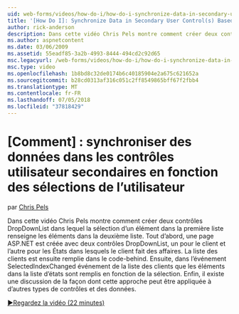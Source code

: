 ```yaml
---
uid: web-forms/videos/how-do-i/how-do-i-synchronize-data-in-secondary-user-controls-based-upon-user-selections
title: '[How Do I]: Synchronize Data in Secondary User Control(s) Based Upon User Selections | Microsoft Docs'
author: rick-anderson
description: Dans cette vidéo Chris Pels montre comment créer deux contrôles DropDownList dans lequel la sélection d’un élément dans la première liste renseigne les éléments dans la deuxième liste. Brève...
ms.author: aspnetcontent
ms.date: 03/06/2009
ms.assetid: 55eadf85-3a2b-4993-8444-494cd2c92d65
msc.legacyurl: /web-forms/videos/how-do-i/how-do-i-synchronize-data-in-secondary-user-controls-based-upon-user-selections
msc.type: video
ms.openlocfilehash: 1b8bd8c32de0174b6c40185904e2a675c621652a
ms.sourcegitcommit: b28cd0313af316c051c2ff8549865bff67f2fbb4
ms.translationtype: MT
ms.contentlocale: fr-FR
ms.lasthandoff: 07/05/2018
ms.locfileid: "37818429"
---
```

<a name="how-do-i-synchronize-data-in-secondary-user-controls-based-upon-user-selections"></a>[Comment] : synchroniser des données dans les contrôles utilisateur secondaires en fonction des sélections de l’utilisateur
====================
par [Chris Pels](https://twitter.com/chrispels)

Dans cette vidéo Chris Pels montre comment créer deux contrôles DropDownList dans lequel la sélection d’un élément dans la première liste renseigne les éléments dans la deuxième liste. Tout d’abord, une page ASP.NET est créée avec deux contrôles DropDownList, un pour le client et l’autre pour les États dans lesquels le client fait des affaires. La liste des clients est ensuite remplie dans le code-behind. Ensuite, dans l’événement SelectedIndexChanged événement de la liste des clients que les éléments dans la liste d’états sont remplis en fonction de la sélection. Enfin, il existe une discussion de la façon dont cette approche peut être appliquée à d’autres types de contrôles et des données.

[&#9654;Regardez la vidéo (22 minutes)](https://channel9.msdn.com/Blogs/ASP-NET-Site-Videos/how-do-i-synchronize-data-in-secondary-user-controls-based-upon-user-selections)
